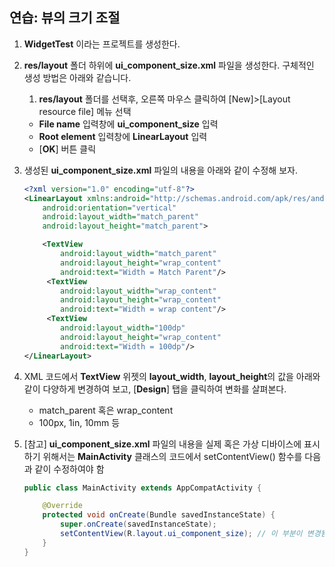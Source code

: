 ## 연습: 뷰의 크기 조절


1. **WidgetTest** 이라는 프로젝트를 생성한다.
2. **res/layout** 폴더 하위에 **ui\_component\_size.xml** 파일을 생성한다. 구체적인 생성 방법은 아래와 같습니다.
	1. **res/layout** 폴더를 선택후, 오른쪽 마우스 클릭하여 [New]>[Layout resource file] 메뉴 선택
	- **File name** 입력창에 **ui\_component\_size** 입력
	- **Root element** 입력창에 **LinearLayout** 입력
	- [**OK**] 버튼 클릭
3. 생성된 **ui\_component\_size.xml** 파일의 내용을 아래와 같이 수정해 보자.

	```xml
	<?xml version="1.0" encoding="utf-8"?>
	<LinearLayout xmlns:android="http://schemas.android.com/apk/res/android"
	    android:orientation="vertical"
	    android:layout_width="match_parent"
	    android:layout_height="match_parent">
	
	    <TextView
        	android:layout_width="match_parent"
        	android:layout_height="wrap_content"
        	android:text="Width = Match Parent"/>
    	 <TextView
        	android:layout_width="wrap_content"
        	android:layout_height="wrap_content"
        	android:text="Width = wrap content"/>
    	 <TextView
        	android:layout_width="100dp"
        	android:layout_height="wrap_content"
        	android:text="Width = 100dp"/> 
	</LinearLayout>
	```
4. XML 코드에서 **TextView** 위젯의 **layout\_width**, **layout\_height**의 값을 아래와 같이 다양하게 변경하여 보고, [**Design**] 탭을 클릭하여 변화를 살펴본다.
	- match\_parent 혹은 wrap\_content
	- 100px, 1in, 10mm 등 
5. [참고] **ui\_component\_size.xml** 파일의 내용을 실제 혹은 가상 디바이스에 표시하기 위해서는 **MainActivity** 클래스의 코드에서 setContentView() 함수를 다음과 같이 수정하여야 함

	```java
	public class MainActivity extends AppCompatActivity {
	
	    @Override
	    protected void onCreate(Bundle savedInstanceState) {
	        super.onCreate(savedInstanceState);
	        setContentView(R.layout.ui_component_size); // 이 부분이 변경됨 
	    }
	}
	```